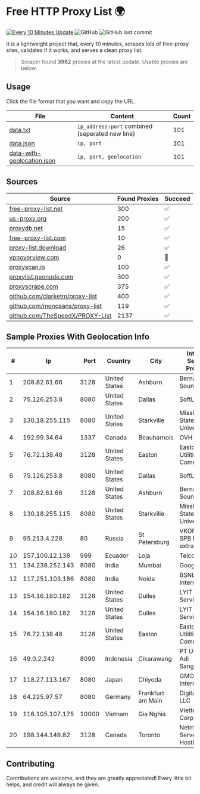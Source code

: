 
# Free HTTP Proxy List 🌍

[![Every 10 Minutes Update](https://github.com/mertguvencli/http-proxy-list/actions/workflows/main.yml/badge.svg?branch=main)](https://github.com/mertguvencli/http-proxy-list/actions/workflows/main.yml)
![GitHub](https://img.shields.io/github/license/mertguvencli/http-proxy-list)
![GitHub last commit](https://img.shields.io/github/last-commit/mertguvencli/http-proxy-list)

It is a lightweight project that, every 10 minutes, scrapes lots of free-proxy sites, validates if it works, and serves a clean proxy list.


> Scraper found **3982** proxies at the latest update. Usable proxies are below.

## Usage

Click the file format that you want and copy the URL.


|File|Content|Count|
|----|-------|-----|
|[data.txt](https://raw.githubusercontent.com/mertguvencli/http-proxy-list/main/proxy-list/data.txt)|`ip_address:port` combined (seperated new line)|101|
|[data.json](https://raw.githubusercontent.com/mertguvencli/http-proxy-list/main/proxy-list/data.json)|`ip, port`|101|
|[data-with-geolocation.json](https://raw.githubusercontent.com/mertguvencli/http-proxy-list/main/proxy-list/data-with-geolocation.json)|`ip, port, geolocation`|101|

## Sources

|Source|Found Proxies|Succeed|
|------|-------------|-------|
|[free-proxy-list.net](https://free-proxy-list.net)|300|✅|
|[us-proxy.org](https://www.us-proxy.org)|200|✅|
|[proxydb.net](http://proxydb.net)|15|✅|
|[free-proxy-list.com](https://free-proxy-list.com/?page=&port=&type%5B%5D=http&type%5B%5D=https&up_time=0&search=Search)|10|✅|
|[proxy-list.download](https://www.proxy-list.download/HTTP)|26|✅|
|[vpnoverview.com](https://vpnoverview.com/privacy/anonymous-browsing/free-proxy-servers)|0|🚫|
|[proxyscan.io](https://www.proxyscan.io)|100|✅|
|[proxylist.geonode.com](https://proxylist.geonode.com/api/proxy-list?limit=300&page=1&sort_by=lastChecked&sort_type=desc&protocols=http,https)|300|✅|
|[proxyscrape.com](https://api.proxyscrape.com/v2/?request=displayproxies&protocol=http&timeout=10000&country=all&ssl=all&anonymity=all)|375|✅|
|[github.com/clarketm/proxy-list](https://raw.githubusercontent.com/clarketm/proxy-list/master/proxy-list-raw.txt)|400|✅|
|[github.com/monosans/proxy-list](https://raw.githubusercontent.com/monosans/proxy-list/main/proxies/http.txt)|119|✅|
|[github.com/TheSpeedX/PROXY-List](https://raw.githubusercontent.com/TheSpeedX/PROXY-List/master/http.txt)|2137|✅|


## Sample Proxies With Geolocation Info

|#|Ip|Port|Country|City|Internet Service Provider|
|-|--|----|-------|----|-------------------------|
|1|208.82.61.66|3128|United States|Ashburn|Bernardi Sounds|
|2|75.126.253.8|8080|United States|Dallas|SoftLayer|
|3|130.18.255.115|8080|United States|Starkville|Mississippi State University|
|4|192.99.34.64|1337|Canada|Beauharnois|OVH SAS|
|5|76.72.138.48|3128|United States|Easton|Easton Utilities Commission|
|6|75.126.253.8|8080|United States|Dallas|SoftLayer|
|7|208.82.61.66|3128|United States|Ashburn|Bernardi Sounds|
|8|130.18.255.115|8080|United States|Starkville|Mississippi State University|
|9|95.213.4.228|80|Russia|St Petersburg|VKONTAKTE SPB Network extra|
|10|157.100.12.138|999|Ecuador|Loja|Telconet S.A|
|11|134.238.252.143|8080|India|Mumbai|Google LLC|
|12|117.251.103.186|8080|India|Noida|BSNL Internet|
|13|154.16.180.182|3128|United States|Dulles|LYIT Internet Services|
|14|154.16.180.182|3128|United States|Dulles|LYIT Internet Services|
|15|76.72.138.48|3128|United States|Easton|Easton Utilities Commission|
|16|49.0.2.242|8090|Indonesia|Cikarawang|PT Usaha Adi Sanggoro|
|17|118.27.113.167|8080|Japan|Chiyoda|GMO Internet, Inc.|
|18|64.225.97.57|8080|Germany|Frankfurt am Main|DigitalOcean, LLC|
|19|116.105.107.175|10000|Vietnam|Gia Nghia|Viettel Corporation|
|20|198.144.149.82|3128|Canada|Toronto|Netminders Server Hosting|



## Contributing

Contributions are welcome, and they are greatly appreciated! Every
little bit helps, and credit will always be given.

